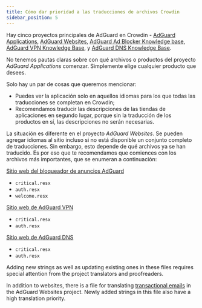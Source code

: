 ```yaml
---
title: Cómo dar prioridad a las traducciones de archivos Crowdin
sidebar_position: 5
---
```


Hay cinco proyectos principales de AdGuard en Crowdin - [AdGuard Applications](https://crowdin.com/project/adguard-applications), [AdGuard Websites](https://crowdin.com/project/adguard-websites), [AdGuard Ad Blocker Knowledge base](https://crowdin.com/project/adguard-knowledge-base), [AdGuard VPN Knowledge Base](https://crowdin.com/project/adguard-vpn-knowledge-base), y [AdGuard DNS Knowledge Base](https://crowdin.com/project/adguard-knowledge-bases).

No tenemos pautas claras sobre con qué archivos o productos del proyecto *AdGuard Applications* comenzar. Simplemente elige cualquier producto que desees.

Solo hay un par de cosas que queremos mencionar:

* Puedes ver la aplicación solo en aquellos idiomas para los que todas las traducciones se completan en Crowdin;
* Recomendamos traducir las descripciones de las tiendas de aplicaciones en segundo lugar, porque sin la traducción de los productos en sí, las descripciones no serán necesarias.

La situación es diferente en el proyecto *AdGuard Websites*. Se pueden agregar idiomas al sitio incluso si no está disponible un conjunto completo de traducciones. Sin embargo, esto depende de qué archivos ya se han traducido. Es por eso que te recomendamos que comiences con los archivos más importantes, que se enumeran a continuación:

[Sitio web del bloqueador de anuncios AdGuard](https://crowdin.com/project/adguard-websites/en#/adguard.com)

* `critical.resx`
* `auth.resx`
* `welcome.resx`

[Sitio web de AdGuard VPN](https://crowdin.com/project/adguard-websites/en#/adguard-vpn.com)

* `critical.resx`
* `auth.resx`

[Sitio web de AdGuard DNS](https://crowdin.com/project/adguard-websites/en#/adguard-dns.com)

* `critical.resx`
* `auth.resx`

Adding new strings as well as updating existing ones in these files requires special attention from the project translators and proofreaders.

In addition to websites, there is a file for translating [transactional emails](https://crowdin.com/project/adguard-websites/de#/emails) in the AdGuard Websites project. Newly added strings in this file also have a high translation priority.
